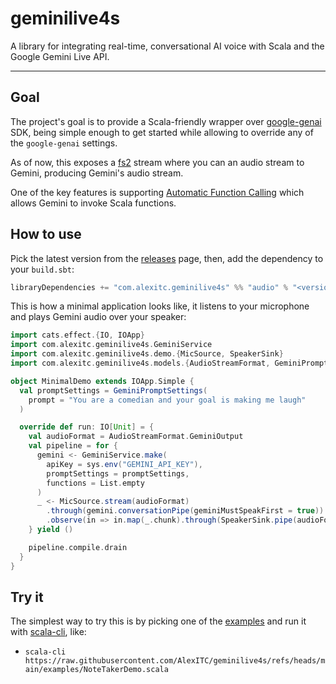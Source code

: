 # geminilive4s

A library for integrating real-time, conversational AI voice with Scala and the Google Gemini Live API.

---

## Goal

The project's goal is to provide a Scala-friendly wrapper over [google-genai](https://cloud.google.com/vertex-ai/generative-ai/docs/sdks/overview) SDK, being simple enough to get started while allowing to override any of the `google-genai` settings.

As of now, this exposes a [fs2](https://fs2.io) stream where you can an audio stream to Gemini, producing Gemini's audio stream.

One of the key features is supporting [Automatic Function Calling](https://ai.google.dev/gemini-api/docs/function-calling) which allows Gemini to invoke Scala functions.


## How to use

Pick the latest version from the [releases](https://github.com/AlexITC/geminilive4s/releases) page, then, add the dependency to your `build.sbt`:

```scala
libraryDependencies += "com.alexitc.geminilive4s" %% "audio" % "<version>"
```

This is how a minimal application looks like, it listens to your microphone and plays Gemini audio over your speaker:

```scala
import cats.effect.{IO, IOApp}
import com.alexitc.geminilive4s.GeminiService
import com.alexitc.geminilive4s.demo.{MicSource, SpeakerSink}
import com.alexitc.geminilive4s.models.{AudioStreamFormat, GeminiPromptSettings}

object MinimalDemo extends IOApp.Simple {
  val promptSettings = GeminiPromptSettings(
    prompt = "You are a comedian and your goal is making me laugh"
  )

  override def run: IO[Unit] = {
    val audioFormat = AudioStreamFormat.GeminiOutput
    val pipeline = for {
      gemini <- GeminiService.make(
        apiKey = sys.env("GEMINI_API_KEY"),
        promptSettings = promptSettings,
        functions = List.empty
      )
      _ <- MicSource.stream(audioFormat)
        .through(gemini.conversationPipe(geminiMustSpeakFirst = true))
        .observe(in => in.map(_.chunk).through(SpeakerSink.pipe(audioFormat)))
    } yield ()

    pipeline.compile.drain
  }
}
```


## Try it

The simplest way to try this is by picking one of the [examples](./examples/README.md) and run it with [scala-cli](https://scala-cli.virtuslab.org/), like:

- `scala-cli https://raw.githubusercontent.com/AlexITC/geminilive4s/refs/heads/main/examples/NoteTakerDemo.scala`
